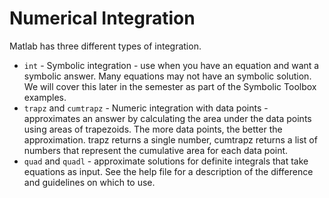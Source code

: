 Numerical Integration
=======================
Matlab has three different types of integration.

- `int` - Symbolic integration - use when you have an equation and want a symbolic answer. Many equations may not have an symbolic solution. We will cover this later in the semester as part of the Symbolic Toolbox examples.
- `trapz` and `cumtrapz` - Numeric integration with data points - approximates an answer by calculating the area under the data points using areas of trapezoids. The more data points, the better the approximation. trapz returns a single number, cumtrapz returns a list of numbers that represent the cumulative area for each data point.
- `quad` and `quadl` - approximate solutions for definite integrals that take equations as input. See the help file for a description of the difference and guidelines on which to use.
